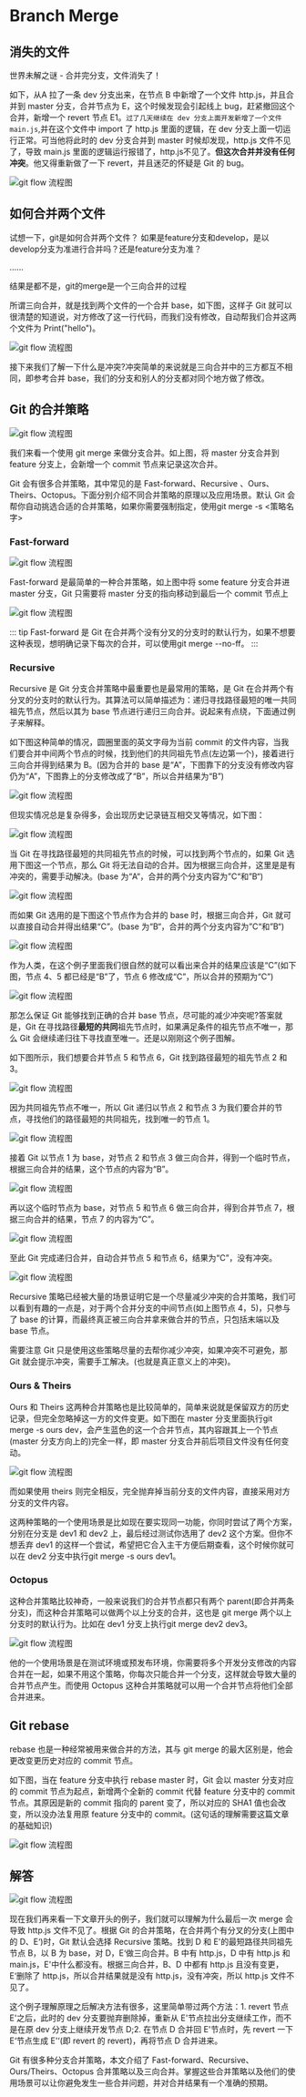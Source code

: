 # Branch Merge

## 消失的文件

世界未解之谜 - 合并完分支，文件消失了！

如下，从A 拉了一条 dev 分支出来，在节点 B 中新增了一个文件 http.js，并且合并到 master 分支，合并节点为 E，这个时候发现会引起线上 bug，赶紧撤回这个合并，新增一个 revert 节点 E1。`过了几天继续在 dev 分支上面开发新增了一个文件 main.js`,并在这个文件中 import 了 http.js 里面的逻辑，在 dev 分支上面一切运行正常。可当他将此时的 dev 分支合并到 master 时候却发现，http.js 文件不见了，导致 main.js 里面的逻辑运行报错了，http.js不见了。**但这次合并并没有任何冲突**。他又得重新做了一下 revert，并且迷茫的怀疑是 Git 的 bug。

![git flow 流程图](/blog/images/git/git11.png)

## 如何合并两个文件

试想一下，git是如何合并两个文件？
如果是feature分支和develop，是以develop分支为准进行合并吗？还是feature分支为准？

......

结果是都不是，git的merge是一个三向合并的过程

所谓三向合并，就是找到两个文件的一个合并 base，如下图，这样子 Git 就可以很清楚的知道说，对方修改了这一行代码，而我们没有修改，自动帮我们合并这两个文件为 Print("hello")。

![git flow 流程图](/blog/images/git/git12.png)

接下来我们了解一下什么是冲突?冲突简单的来说就是三向合并中的三方都互不相同，即参考合并 base，我们的分支和别人的分支都对同个地方做了修改。

## Git 的合并策略

![git flow 流程图](/blog/images/git/git13.png)

我们来看一个使用 git merge 来做分支合并。如上图，将 master 分支合并到 feature 分支上，会新增一个 commit 节点来记录这次合并。

Git 会有很多合并策略，其中常见的是 Fast-forward、Recursive 、Ours、Theirs、Octopus。下面分别介绍不同合并策略的原理以及应用场景。默认 Git 会帮你自动挑选合适的合并策略，如果你需要强制指定，使用git merge -s <策略名字>

### Fast-forward

![git flow 流程图](/blog/images/git/git14.png)

Fast-forward 是最简单的一种合并策略，如上图中将 some feature 分支合并进 master 分支，Git 只需要将 master 分支的指向移动到最后一个 commit 节点上

![git flow 流程图](/blog/images/git/git15.png)

::: tip
Fast-forward 是 Git 在合并两个没有分叉的分支时的默认行为，如果不想要这种表现，想明确记录下每次的合并，可以使用git merge --no-ff。
:::

### Recursive

Recursive 是 Git 分支合并策略中最重要也是最常用的策略，是 Git 在合并两个有分叉的分支时的默认行为。其算法可以简单描述为：递归寻找路径最短的唯一共同祖先节点，然后以其为 base 节点进行递归三向合并。说起来有点绕，下面通过例子来解释。

如下图这种简单的情况，圆圈里面的英文字母为当前 commit 的文件内容，当我们要合并中间两个节点的时候，找到他们的共同祖先节点(左边第一个)，接着进行三向合并得到结果为 B。(因为合并的 base 是“A”，下图靠下的分支没有修改内容仍为“A”，下图靠上的分支修改成了“B”，所以合并结果为“B”)

![git flow 流程图](/blog/images/git/git16.png)

但现实情况总是复杂得多，会出现历史记录链互相交叉等情况，如下图：

![git flow 流程图](/blog/images/git/git17.png)

当 Git 在寻找路径最短的共同祖先节点的时候，可以找到两个节点的，如果 Git 选用下图这一个节点，那么 Git 将无法自动的合并。因为根据三向合并，这里是是有冲突的，需要手动解决。(base 为“A“，合并的两个分支内容为”C“和”B“)

![git flow 流程图](/blog/images/git/git18.png)

而如果 Git 选用的是下图这个节点作为合并的 base 时，根据三向合并，Git 就可以直接自动合并得出结果“C”。(base 为“B“，合并的两个分支内容为”C“和”B“)

![git flow 流程图](/blog/images/git/git19.png)

作为人类，在这个例子里面我们很自然的就可以看出来合并的结果应该是“C”(如下图，节点 4、5 都已经是“B”了，节点 6 修改成“C”，所以合并的预期为“C”)

![git flow 流程图](/blog/images/git/git20.png)

那怎么保证 Git 能够找到正确的合并 base 节点，尽可能的减少冲突呢?答案就是，Git 在寻找路径**最短的共同**祖先节点时，如果满足条件的祖先节点不唯一，那么 Git 会继续递归往下寻找直至唯一。还是以刚刚这个例子图解。

如下图所示，我们想要合并节点 5 和节点 6，Git 找到路径最短的祖先节点 2 和 3。

![git flow 流程图](/blog/images/git/git21.png)

因为共同祖先节点不唯一，所以 Git 递归以节点 2 和节点 3 为我们要合并的节点，寻找他们的路径最短的共同祖先，找到唯一的节点 1。

![git flow 流程图](/blog/images/git/git22.png)

接着 Git 以节点 1 为 base，对节点 2 和节点 3 做三向合并，得到一个临时节点，根据三向合并的结果，这个节点的内容为“B”。

![git flow 流程图](/blog/images/git/git23.png)

再以这个临时节点为 base，对节点 5 和节点 6 做三向合并，得到合并节点 7，根据三向合并的结果，节点 7 的内容为“C”。

![git flow 流程图](/blog/images/git/git24.png)

至此 Git 完成递归合并，自动合并节点 5 和节点 6，结果为“C”，没有冲突。

![git flow 流程图](/blog/images/git/git25.png)

Recursive 策略已经被大量的场景证明它是一个尽量减少冲突的合并策略，我们可以看到有趣的一点是，对于两个合并分支的中间节点(如上图节点 4，5)，只参与了 base 的计算，而最终真正被三向合并拿来做合并的节点，只包括末端以及 base 节点。

需要注意 Git 只是使用这些策略尽量的去帮你减少冲突，如果冲突不可避免，那 Git 就会提示冲突，需要手工解决。(也就是真正意义上的冲突)。

### Ours & Theirs

Ours 和 Theirs 这两种合并策略也是比较简单的，简单来说就是保留双方的历史记录，但完全忽略掉这一方的文件变更。如下图在 master 分支里面执行git merge -s ours dev，会产生蓝色的这一个合并节点，其内容跟其上一个节点(master 分支方向上的)完全一样，即 master 分支合并前后项目文件没有任何变动。

![git flow 流程图](/blog/images/git/git26.png)

而如果使用 theirs 则完全相反，完全抛弃掉当前分支的文件内容，直接采用对方分支的文件内容。

这两种策略的一个使用场景是比如现在要实现同一功能，你同时尝试了两个方案，分别在分支是 dev1 和 dev2 上，最后经过测试你选用了 dev2 这个方案。但你不想丢弃 dev1 的这样一个尝试，希望把它合入主干方便后期查看，这个时候你就可以在 dev2 分支中执行git merge -s ours dev1。

### Octopus

这种合并策略比较神奇，一般来说我们的合并节点都只有两个 parent(即合并两条分支)，而这种合并策略可以做两个以上分支的合并，这也是 git merge 两个以上分支时的默认行为。比如在 dev1 分支上执行git merge dev2 dev3。

![git flow 流程图](/blog/images/git/git27.png)

他的一个使用场景是在测试环境或预发布环境，你需要将多个开发分支修改的内容合并在一起，如果不用这个策略，你每次只能合并一个分支，这样就会导致大量的合并节点产生。而使用 Octopus 这种合并策略就可以用一个合并节点将他们全部合并进来。

## Git rebase

rebase 也是一种经常被用来做合并的方法，其与 git merge 的最大区别是，他会更改变更历史对应的 commit 节点。

如下图，当在 feature 分支中执行 rebase master 时，Git 会以 master 分支对应的 commit 节点为起点，新增两个全新的 commit 代替 feature 分支中的 commit 节点。其原因是新的 commit 指向的 parent 变了，所以对应的 SHA1 值也会改变，所以没办法复用原 feature 分支中的 commit。(这句话的理解需要这篇文章的基础知识)

![git flow 流程图](/blog/images/git/git28.png)

## 解答

![git flow 流程图](/blog/images/git/git11.png)

现在我们再来看一下文章开头的例子，我们就可以理解为什么最后一次 merge 会导致 http.js 文件不见了。根据 Git 的合并策略，在合并两个有分叉的分支(上图中的 D、E‘)时，Git 默认会选择 Recursive 策略。找到 D 和 E'的最短路径共同祖先节点 B，以 B 为 base，对 D，E‘做三向合并。B 中有 http.js，D 中有 http.js 和 main.js，E'中什么都没有。根据三向合并，B、D 中都有 http.js 且没有变更，E‘删除了 http.js，所以合并结果就是没有 http.js，没有冲突，所以 http.js 文件不见了。

这个例子理解原理之后解决方法有很多，这里简单带过两个方法：1. revert 节点 E'之后，此时的 dev 分支要抛弃删除掉，重新从 E'节点拉出分支继续工作，而不是在原 dev 分支上继续开发节点 D;2. 在节点 D 合并回 E'节点时，先 revert 一下 E‘节点生成 E'‘(即 revert 的 revert)，再将节点 D 合并进来。

Git 有很多种分支合并策略，本文介绍了 Fast-forward、Recursive、Ours/Theirs、Octopus 合并策略以及三向合并。掌握这些合并策略以及他们的使用场景可以让你避免发生一些合并问题，并对合并结果有一个准确的预期。
